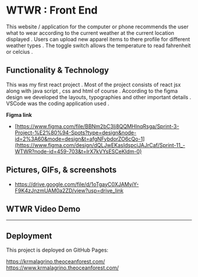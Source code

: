 # WTWR : Front End

This website / application for the computer or phone recommends the user what to wear according to the current weather at the current location displayed . Users can upload new apparel items to there profile for different weather types . The toggle switch allows the temperature to read fahrenheit or celcius .

## Functionality & Technology

This was my first react project . Most of the project consists of react jsx along with java script , css and html of course . According to the figma design we developed the layouts, typographies and other important details . VSCode was the coding application used .

**Figma link**

- [https://www.figma.com/file/BBNm2bC3lj8QQMHlnqRsga/Sprint-3-Project-%E2%80%94-Spots?type=design&node-id=2%3A60&mode=design&t=afgNFybdorZO6cQo-1](https://www.figma.com/design/dQLJwEKasIdspciJAJrCaf/Sprint-11_-WTWR?node-id=459-703&t=IrX7kVYsESCeKIdm-0)

## Pictures, GIFs, & screenshots

- https://drive.google.com/file/d/1oTgayC0XJAMyiY-F9K4zJnzmUAM0a2ZD/view?usp=drive_link

## WTWR Video Demo

---

## Deployment

This project is deployed on GitHub Pages:

https://krmalagrino.theoceanforest.com/
https://www.krmalagrino.theoceanforest.com/
